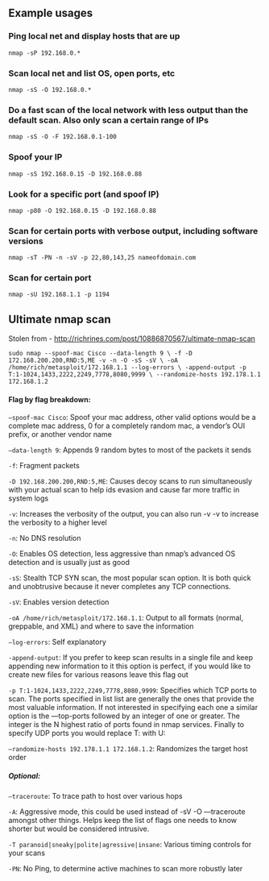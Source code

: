 ## Example usages

### Ping local net and display hosts that are up

`nmap -sP 192.168.0.*`

### Scan local net and list OS, open ports, etc

`nmap -sS -O 192.168.0.*`

### Do a fast scan of the local network with less output than the default scan. Also only scan a certain range of IPs

`nmap -sS -O -F 192.168.0.1-100`

### Spoof your IP

`nmap -sS 192.168.0.15 -D 192.168.0.88`

### Look for a specific port (and spoof IP)

`nmap -p80 -O 192.168.0.15 -D 192.168.0.88`

### Scan for certain ports with verbose output, including software versions

`nmap -sT -PN -n -sV -p 22,80,143,25 nameofdomain.com`

### Scan for certain port

`nmap -sU 192.168.1.1 -p 1194`

## Ultimate nmap scan

Stolen from - http://richrines.com/post/10886870567/ultimate-nmap-scan

`sudo nmap --spoof-mac Cisco --data-length 9 \ -f -D 172.168.200.200,RND:5,ME -v -n -O -sS -sV \ -oA /home/rich/metasploit/172.168.1.1 --log-errors \ -append-output -p T:1-1024,1433,2222,2249,7778,8080,9999 \ --randomize-hosts 192.178.1.1 172.168.1.2`

#### Flag by flag breakdown:

`—spoof-mac Cisco`: Spoof your mac address, other valid options would be a complete mac address, 0 for a completely random mac, a vendor’s OUI prefix, or another vendor name

`—data-length 9`: Appends 9 random bytes to most of the packets it sends

`-f`: Fragment packets

`-D 192.168.200.200,RND:5,ME`: Causes decoy scans to run simultaneously with your actual scan to help ids evasion and cause far more traffic in system logs

`-v`: Increases the verbosity of the output, you can also run -v -v to increase the verbosity to a higher level

`-n`: No DNS resolution

`-O`: Enables OS detection, less aggressive than nmap’s advanced OS detection and is usually just as good

`-sS`: Stealth TCP SYN scan, the most popular scan option. It is both quick and unobtrusive because it never completes any TCP connections.

`-sV`: Enables version detection

`-oA /home/rich/metasploit/172.168.1.1`: Output to all formats (normal, greppable, and XML) and where to save the information

`—log-errors`: Self explanatory

`-append-output`: If you prefer to keep scan results in a single file and keep appending new information to it this option is perfect, if you would like to create new files for various reasons leave this flag out

`-p T:1-1024,1433,2222,2249,7778,8080,9999`: Specifies which TCP ports to scan. The ports specified in list list are generally the ones that provide the most valuable information. If not interested in specifying each one a similar option is the —top-ports followed by an integer of one or greater. The integer is the N highest ratio of ports found in nmap services. Finally to specify UDP ports you would replace T: with U:

`—randomize-hosts 192.178.1.1 172.168.1.2`: Randomizes the target host order

##### Optional:

`—traceroute`: To trace path to host over various hops

`-A`: Aggressive mode, this could be used instead of -sV -O —traceroute amongst other things. Helps keep the list of flags one needs to know shorter but would be considered intrusive.

`-T paranoid|sneaky|polite|agressive|insane`: Various timing controls for your scans

`-PN`: No Ping, to determine active machines to scan more robustly later
